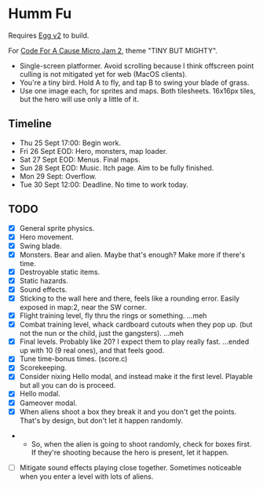 # Humm Fu

Requires [Egg v2](https://github.com/aksommerville/egg2) to build.

For [Code For A Cause Micro Jam 2](https://itch.io/jam/cfac-x-micro-2), theme "TINY BUT MIGHTY".

- Single-screen platformer. Avoid scrolling because I think offscreen point culling is not mitigated yet for web (MacOS clients).
- You're a tiny bird. Hold A to fly, and tap B to swing your blade of grass.
- Use one image each, for sprites and maps. Both tilesheets. 16x16px tiles, but the hero will use only a little of it.

## Timeline

- Thu 25 Sept 17:00: Begin work.
- Fri 26 Sept EOD: Hero, monsters, map loader.
- Sat 27 Sept EOD: Menus. Final maps.
- Sun 28 Sept EOD: Music. Itch page. Aim to be fully finished.
- Mon 29 Sept: Overflow.
- Tue 30 Sept 12:00: Deadline. No time to work today.

## TODO

- [x] General sprite physics.
- [x] Hero movement.
- [x] Swing blade.
- [x] Monsters. Bear and alien. Maybe that's enough? Make more if there's time.
- [x] Destroyable static items.
- [x] Static hazards.
- [x] Sound effects.
- [x] Sticking to the wall here and there, feels like a rounding error. Easily exposed in map:2, near the SW corner.
- [x] Flight training level, fly thru the rings or something. ...meh
- [x] Combat training level, whack cardboard cutouts when they pop up. (but not the nun or the child, just the gangsters). ...meh
- [x] Final levels. Probably like 20? I expect them to play really fast. ...ended up with 10 (9 real ones), and that feels good.
- [x] Tune time-bonus times. (score.c)
- [x] Scorekeeping.
- [x] Consider nixing Hello modal, and instead make it the first level. Playable but all you can do is proceed.
- [x] Hello modal.
- [x] Gameover modal.
- [x] When aliens shoot a box they break it and you don't get the points. That's by design, but don't let it happen randomly.
- - So, when the alien is going to shoot randomly, check for boxes first. If they're shooting because the hero is present, let it happen.
- [ ] Mitigate sound effects playing close together. Sometimes noticeable when you enter a level with lots of aliens.
